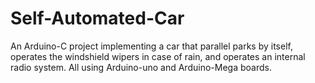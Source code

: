 # Self-Automated-Car
An Arduino-C project implementing a car that parallel parks by itself, operates the windshield wipers in case of rain, and operates an internal radio system. All using Arduino-uno and Arduino-Mega boards.
